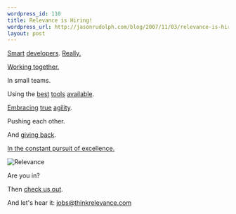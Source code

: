 ```yaml
--- 
wordpress_id: 110
title: Relevance is Hiring!
wordpress_url: http://jasonrudolph.com/blog/2007/11/03/relevance-is-hiring/
layout: post
---
```

[Smart](http://robsanheim.com "Rob Sanheim") [developers](http://muness.blogspot.com/ "Muness Alrubaie").  [Really.](http://www.vanderburg.org/ "Glenn Vanderburg")

[Working together.](http://en.wikipedia.org/wiki/Pair_programming "Pair programming")

In small teams.

Using the [best](http://www.apple.com/mac/ "Apple - Mac") [tools](http://www.ruby-lang.org/en/ "Ruby") [available](http://eigenclass.org/hiki/rcov "rcov for code coverage").

[Embracing](http://en.wikipedia.org/wiki/Test-driven_development "Test-driven development") [true](http://martinfowler.com/articles/continuousIntegration.html "Continuous integration") [agility](http://www.extremeprogramming.org/rules/iterative.html "2-week iterations producing releasable software").

Pushing each other.    
   
And [giving back](http://thinkrelevance.com/open-source "Open source Fridays"). 

[In the constant pursuit of excellence.](http://thinkrelevance.com/relevance-development "Relevance: How We Develop Software")  



![Relevance](http://jasonrudolph.com/blog/wp-content/uploads/20071104-relevance-logo.png)



Are you in? 

Then [check us out](http://relevancellc.com/2007/10/31/relevance-is-hiring-two-developers "Relevance is Hiring Two Rockstars").

And let's hear it: [jobs@thinkrelevance.com](mailto:jobs@thinkrelevance.com)
